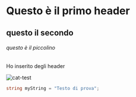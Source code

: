 # Questo è il primo header
## questo il secondo
###### questo è il piccolino

Ho inserito degli header

![cat-test](https://camo.githubusercontent.com/fd4b481746fdc3fa572431efa66a5e9e2eb8e6d80b06565ba1ed1a50d54925e7/68747470733a2f2f6f63746f6465782e6769746875622e636f6d2f696d616765732f79616b746f6361742e706e67)

``` c#
string myString = "Testo di prova";
```
